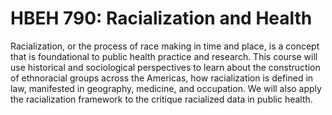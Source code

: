 # HBEH 790: Racialization and Health

Racialization, or the process of race making in time and place, is a concept that is foundational to public health practice and research. This course will use historical and sociological perspectives to learn about the construction of ethnoracial groups across the Americas, how racialization is defined in law, manifested in geography, medicine, and occupation. We will also apply the racialization framework to the critique racialized data in public health.